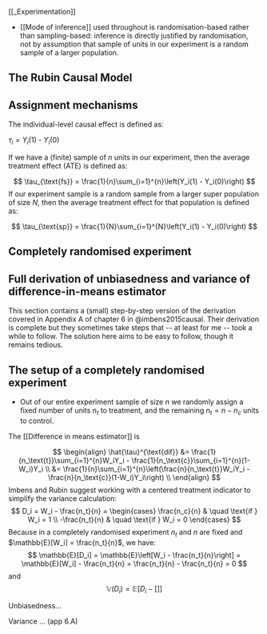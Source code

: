 [[_Experimentation]]

- [[Mode of inference]] used throughout is randomisation-based rather than sampling-based: inference is directly justified by randomisation, not by assumption that sample of units in our experiment is a random sample of a larger population.

## The Rubin Causal Model

## Assignment mechanisms


The individual-level causal effect is defined as:

$\tau_i = Y_i(1)$ - $Y_i(0)$

If we have a (finite) sample of $n$ units in our experiment, then the average treatment effect (ATE) is defined as:

$$
\tau_{\text{fs}} = \frac{1}{n}\sum_{i=1}^{n}\left(Y_i(1) - Y_i(0)\right)
$$
If our experiment sample is a random sample from a larger super population of size $N$, then the average treatment effect for that population is defined as:

$$
\tau_{\text{sp}} = \frac{1}{N}\sum_{i=1}^{N}\left(Y_i(1) - Y_i(0)\right)
$$

## Completely randomised experiment

## Full derivation of unbiasedness and variance of difference-in-means estimator

This section contains a (small) step-by-step version of the derivation covered in Appendix A of chapter 6 in @imbens2015causal. Their derivation is complete but they sometimes take steps that -- at least for me -- took a while to follow. The solution here aims to be easy to follow, though it remains tedious.

## The setup of a completely randomised experiment

- Out of our entire experiment sample of size $n$ we randomly assign a fixed number of units $n_t$ to treatment, and the remaining $n_t = n - n_c$ units to control.

The [[Difference in means estimator]] is

$$
\begin{align}
\hat{\tau}^{\text{dif}}
&= \frac{1}{n_\text{t}}\sum_{i=1}^{n}W_iY_i - \frac{1}{n_\text{c}}\sum_{i=1}^{n}(1-W_i)Y_i \\
&= \frac{1}{n}\sum_{i=1}^{n}\left(\frac{n}{n_\text{t}}W_iY_i - \frac{n}{n_\text{c}}(1-W_i)Y_i\right) \\
\end{align}
$$
Imbens and Rubin suggest working with a centered treatment indicator to simplify the variance calculation:
$$
D_i = W_i - \frac{n_t}{n} = 
\begin{cases}
\frac{n_c}{n}   & \quad \text{if } W_i = 1 \\
-\frac{n_t}{n}  & \quad \text{if } W_i = 0
\end{cases}
$$
Because in a completely randomised experiment $n_t$ and $n$ are fixed and $\mathbb{E}[W_i] = \frac{n_t}{n}$, we have:
$$
\mathbb{E}[D_i]
= \mathbb{E}\left[W_i - \frac{n_t}{n}\right]
= \mathbb{E}[W_i] - \frac{n_t}{n}
= \frac{n_t}{n} - \frac{n_t}{n}
= 0
$$
and
$$
\mathbb{V}(D_i) = \mathbb{E}[D_i - \mathbb[]]
$$






Unbiasedness...

Variance ... (app 6.A)
